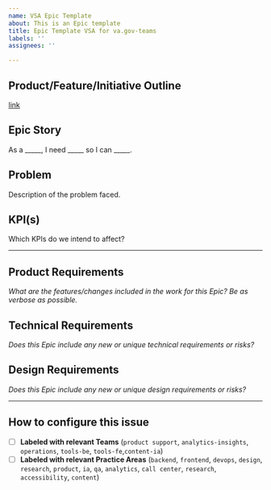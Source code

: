 ```yaml
---
name: VSA Epic Template
about: This is an Epic template
title: Epic Template VSA for va.gov-teams
labels: ''
assignees: ''

---
```


## Product/Feature/Initiative Outline
[link]()

## Epic Story
As a _____, I need _____ so I can _____.

## Problem 
Description of the problem faced. 

## KPI(s) 
Which KPIs do we intend to affect?

___

## Product Requirements
_What are the features/changes included in the work for this Epic? Be as verbose as possible._

## Technical Requirements
_Does this Epic include any new or unique technical requirements or risks?_

## Design Requirements
_Does this Epic include any new or unique design requirements or risks?_

___

## How to configure this issue
- [ ] **Labeled with relevant Teams** (`product support`, `analytics-insights`, `operations`, `tools-be`, `tools-fe`,`content-ia`)
- [ ] **Labeled with relevant Practice Areas** (`backend`, `frontend`, `devops`, `design`, `research`, `product`, `ia`, `qa`, `analytics`, `call center`, `research`, `accessibility`, `content`)
